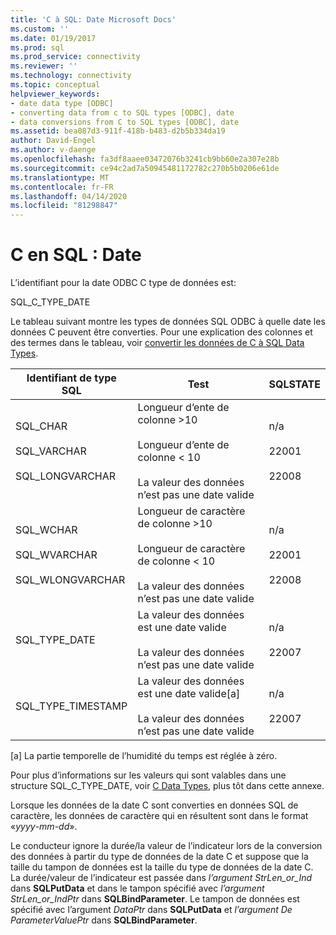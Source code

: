```yaml
---
title: 'C à SQL: Date Microsoft Docs'
ms.custom: ''
ms.date: 01/19/2017
ms.prod: sql
ms.prod_service: connectivity
ms.reviewer: ''
ms.technology: connectivity
ms.topic: conceptual
helpviewer_keywords:
- date data type [ODBC]
- converting data from c to SQL types [ODBC], date
- data conversions from C to SQL types [ODBC], date
ms.assetid: bea087d3-911f-418b-b483-d2b5b334da19
author: David-Engel
ms.author: v-daenge
ms.openlocfilehash: fa3df8aaee03472076b3241cb9bb60e2a307e28b
ms.sourcegitcommit: ce94c2ad7a50945481172782c270b5b0206e61de
ms.translationtype: MT
ms.contentlocale: fr-FR
ms.lasthandoff: 04/14/2020
ms.locfileid: "81298847"
---
```

# <a name="c-to-sql-date"></a>C en SQL : Date
L’identifiant pour la date ODBC C type de données est:  
  
 SQL_C_TYPE_DATE  
  
 Le tableau suivant montre les types de données SQL ODBC à quelle date les données C peuvent être converties. Pour une explication des colonnes et des termes dans le tableau, voir [convertir les données de C à SQL Data Types](../../../odbc/reference/appendixes/converting-data-from-c-to-sql-data-types.md).  
  
|Identifiant de type SQL|Test|SQLSTATE|  
|-------------------------|----------|--------------|  
|SQL_CHAR<br /><br /> SQL_VARCHAR<br /><br /> SQL_LONGVARCHAR|Longueur d’ente de colonne >10<br /><br /> Longueur d’ente de colonne < 10<br /><br /> La valeur des données n’est pas une date valide|n/a<br /><br /> 22001<br /><br /> 22008|  
|SQL_WCHAR<br /><br /> SQL_WVARCHAR<br /><br /> SQL_WLONGVARCHAR|Longueur de caractère de colonne >10<br /><br /> Longueur de caractère de colonne < 10<br /><br /> La valeur des données n’est pas une date valide|n/a<br /><br /> 22001<br /><br /> 22008|  
|SQL_TYPE_DATE|La valeur des données est une date valide<br /><br /> La valeur des données n’est pas une date valide|n/a<br /><br /> 22007|  
|SQL_TYPE_TIMESTAMP|La valeur des données est une date valide[a]<br /><br /> La valeur des données n’est pas une date valide|n/a<br /><br /> 22007|  
  
 [a] La partie temporelle de l’humidité du temps est réglée à zéro.  
  
 Pour plus d’informations sur les valeurs qui sont valables dans une structure SQL_C_TYPE_DATE, voir [C Data Types](../../../odbc/reference/appendixes/c-data-types.md), plus tôt dans cette annexe.  
  
 Lorsque les données de la date C sont converties en données SQL de caractère, les données de caractère qui en résultent sont dans le format «*yyyy*-*mm*-*dd*».  
  
 Le conducteur ignore la durée/la valeur de l’indicateur lors de la conversion des données à partir du type de données de la date C et suppose que la taille du tampon de données est la taille du type de données de la date C. La durée/valeur de l’indicateur est passée dans *l’argument StrLen_or_Ind* dans **SQLPutData** et dans le tampon spécifié avec *l’argument StrLen_or_IndPtr* dans **SQLBindParameter**. Le tampon de données est spécifié avec l’argument *DataPtr* dans **SQLPutData** et *l’argument De ParameterValuePtr* dans **SQLBindParameter**.
